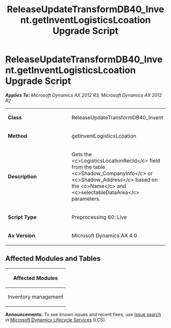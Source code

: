 ﻿---
title: ReleaseUpdateTransformDB40_Invent.getInventLogisticsLcoation Upgrade Script
TOCTitle: ReleaseUpdateTransformDB40_Invent.getInventLogisticsLcoation Upgrade Script
ms:assetid: cf195602-70f6-ab59-7aa2-32c3aec894f9
ms:mtpsurl: https://msdn.microsoft.com/en-us/library/JJ686879(v=AX.60)
ms:contentKeyID: 49711330
ms.date: 05/18/2015
mtps_version: v=AX.60
---

# ReleaseUpdateTransformDB40\_Invent.getInventLogisticsLcoation Upgrade Script 


_**Applies To:** Microsoft Dynamics AX 2012 R3, Microsoft Dynamics AX 2012 R2_

<table>
<colgroup>
<col style="width: 50%" />
<col style="width: 50%" />
</colgroup>
<tbody>
<tr class="odd">
<td><p><strong>Class</strong></p></td>
<td><p>ReleaseUpdateTransformDB40_Invent</p></td>
</tr>
<tr class="even">
<td><p><strong>Method</strong></p></td>
<td><p>getInventLogisticsLcoation</p></td>
</tr>
<tr class="odd">
<td><p><strong>Description</strong></p></td>
<td><p>Gets the &lt;c&gt;LogisticsLocationRecId&lt;/c&gt; field from the table &lt;c&gt;Shadow_CompanyInfo&lt;/c&gt; or &lt;c&gt;Shadow_Address&lt;/c&gt; based on the &lt;c&gt;Name&lt;/c&gt; and &lt;c&gt;selectableDataArea&lt;/c&gt; parameters.</p></td>
</tr>
<tr class="even">
<td><p><strong>Script Type</strong></p></td>
<td><p>Preprocessing 60: Live</p></td>
</tr>
<tr class="odd">
<td><p><strong>Ax Version</strong></p></td>
<td><p>Microsoft Dynamics AX 4.0</p></td>
</tr>
</tbody>
</table>


## Affected Modules and Tables

<table>
<colgroup>
<col style="width: 100%" />
</colgroup>
<thead>
<tr class="header">
<th><p>Affected Modules</p></th>
</tr>
</thead>
<tbody>
<tr class="odd">
<td><p>Inventory management</p></td>
</tr>
</tbody>
</table>

  
**Announcements:** To see known issues and recent fixes, use [Issue search](http://go.microsoft.com/fwlink/?linkid=389258) in [Microsoft Dynamics Lifecycle Services](http://go.microsoft.com/fwlink/?linkid=306505) (LCS).

